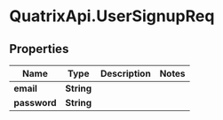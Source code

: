 # QuatrixApi.UserSignupReq

## Properties
Name | Type | Description | Notes
------------ | ------------- | ------------- | -------------
**email** | **String** |  | 
**password** | **String** |  | 


